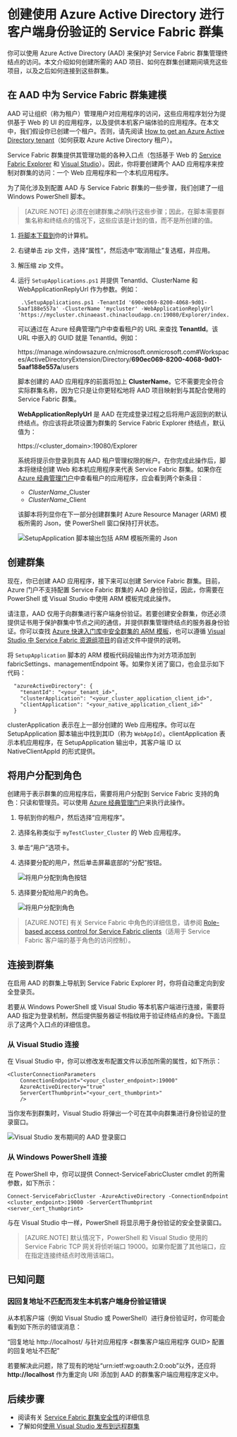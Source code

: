 
<properties
   pageTitle="Service Fabric 群集安全性：使用 Azure Active Directory 进行客户端身份验证 | Azure"
   description="本文介绍如何创建使用 Azure Active Directory (AAD) 进行客户端身份验证的 Service Fabric 群集"
   services="service-fabric"
   documentationCenter=".net"
   authors="seanmck"
   manager="timlt"
   editor=""/>

<tags
   ms.service="service-fabric"
   ms.date="06/13/2016"
   wacn.date="12/27/2016"/>

# 创建使用 Azure Active Directory 进行客户端身份验证的 Service Fabric 群集

你可以使用 Azure Active Directory (AAD) 来保护对 Service Fabric 群集管理终结点的访问。本文介绍如何创建所需的 AAD 项目、如何在群集创建期间填充这些项目，以及之后如何连接到这些群集。

## 在 AAD 中为 Service Fabric 群集建模

AAD 可让组织（称为租户）管理用户对应用程序的访问，这些应用程序划分为提供基于 Web 的 UI 的应用程序，以及提供本机客户端体验的应用程序。在本文中，我们假设你已创建一个租户。否则，请先阅读 [How to get an Azure Active Directory tenant](/documentation/articles/active-directory-howto-tenant/)（如何获取 Azure Active Directory 租户）。

Service Fabric 群集提供其管理功能的各种入口点（包括基于 Web 的 [Service Fabric Explorer](/documentation/articles/service-fabric-visualizing-your-cluster/) 和 [Visual Studio](/documentation/articles/service-fabric-manage-application-in-visual-studio/)）。因此，你将要创建两个 AAD 应用程序来控制对群集的访问：一个 Web 应用程序和一个本机应用程序。

为了简化涉及到配置 AAD 与 Service Fabric 群集的一些步骤，我们创建了一组 Windows PowerShell 脚本。

>[AZURE.NOTE] 必须在创建群集*之前*执行这些步骤；因此，在脚本需要群集名称和终结点的情况下，这些应该是计划的值，而不是所创建的值。

1. [将脚本下载到][sf-aad-ps-script-download]你的计算机。

2. 右键单击 zip 文件，选择“属性”，然后选中“取消阻止”复选框，并应用。

3. 解压缩 zip 文件。

4. 运行 `SetupApplications.ps1` 并提供 TenantId、ClusterName 和 WebApplicationReplyUrl 作为参数。例如：

    
    	.\SetupApplications.ps1 -TenantId '690ec069-8200-4068-9d01-5aaf188e557a' -ClusterName 'mycluster' -WebApplicationReplyUrl 'https://mycluster.chinaeast.chinacloudapp.cn:19080/Explorer/index.html'
    

    可以通过在 Azure 经典管理门户中查看租户的 URL 来查找 **TenantId**。该 URL 中嵌入的 GUID 就是 TenantId。例如：

    https://<i></i>manage.windowsazure.cn/microsoft.onmicrosoft.com#Workspaces/ActiveDirectoryExtension/Directory/**690ec069-8200-4068-9d01-5aaf188e557a**/users

    脚本创建的 AAD 应用程序的前面将加上 **ClusterName**。它不需要完全符合实际群集名称，因为它只是让你更轻松地将 AAD 项目映射到与其配合使用的 Service Fabric 群集。

    **WebApplicationReplyUrl** 是 AAD 在完成登录过程之后将用户返回到的默认终结点。你应该将此项设置为群集的 Service Fabric Explorer 终结点，默认值为：

    https://&lt;cluster_domain&gt;:19080/Explorer

    系统将提示你登录到具有 AAD 租户管理权限的帐户。在你完成此操作后，脚本将继续创建 Web 和本机应用程序来代表 Service Fabric 群集。如果你在 [Azure 经典管理门户][azure-management-portal]中查看租户的应用程序，应会看到两个新条目：

    - *ClusterName*\_Cluster
    - *ClusterName*\_Client

    该脚本将列显你在下一部分创建群集时 Azure Resource Manager (ARM) 模板所需的 Json，使 PowerShell 窗口保持打开状态。

    ![SetupApplication 脚本输出包括 ARM 模板所需的 Json][setupapp-script-output]

## 创建群集

现在，你已创建 AAD 应用程序，接下来可以创建 Service Fabric 群集。目前，Azure 门户不支持配置 Service Fabric 群集的 AAD 身份验证，因此，你需要在 PowerShell 或 Visual Studio 中使用 ARM 模板完成此操作。

请注意，AAD 仅用于向群集进行客户端身份验证。若要创建安全群集，你还必须提供证书用于保护群集中节点之间的通信，并提供群集管理终结点的服务器身份验证。你可以查找 [Azure 快速入门库中安全群集的 ARM 模板][secure-cluster-arm-template]，也可以遵循 [Visual Studio 中 Service Fabric 资源组项目](/documentation/articles/service-fabric-cluster-creation-via-visual-studio/)的自述文件中提供的说明。

将 `SetupApplication` 脚本的 ARM 模板代码段输出作为对方项添加到 fabricSettings、managementEndpoint 等。如果你关闭了窗口，也会显示如下代码：


	  "azureActiveDirectory": {
	    "tenantId": "<your_tenant_id>",
	    "clusterApplication": "<your_cluster_application_client_id>",
	    "clientApplication": "<your_native_application_client_id>"
	  }


clusterApplication 表示在上一部分创建的 Web 应用程序。你可以在 SetupApplication 脚本输出中找到其ID（称为 `WebAppId`）。clientApplication 表示本机应用程序，在 SetupApplication 输出中，其客户端 ID 以 NativeClientAppId 的形式提供。

## 将用户分配到角色

创建用于表示群集的应用程序后，需要将用户分配到 Service Fabric 支持的角色：只读和管理员。可以使用 [Azure 经典管理门户][azure-management-portal]来执行此操作。

1. 导航到你的租户，然后选择“应用程序”。
2. 选择名称类似于 `myTestCluster_Cluster` 的 Web 应用程序。
3. 单击“用户”选项卡。
4. 选择要分配的用户，然后单击屏幕底部的“分配”按钮。

    ![将用户分配到角色按钮][assign-users-to-roles-button]

5. 选择要分配给用户的角色。

    ![将用户分配到角色][assign-users-to-roles-dialog]

>[AZURE.NOTE] 有关 Service Fabric 中角色的详细信息，请参阅 [Role-based access control for Service Fabric clients](/documentation/articles/service-fabric-cluster-security-roles/)（适用于 Service Fabric 客户端的基于角色的访问控制）。

## 连接到群集

在启用 AAD 的群集上导航到 Service Fabric Explorer 时，你将自动重定向到安全登录页。

若要从 Windows PowerShell 或 Visual Studio 等本机客户端进行连接，需要将 AAD 指定为登录机制，然后提供服务器证书指纹用于验证终结点的身份。下面显示了这两个入口点的详细信息。

### 从 Visual Studio 连接

在 Visual Studio 中，你可以修改发布配置文件以添加所需的属性，如下所示：


	<ClusterConnectionParameters     
	    ConnectionEndpoint="<your_cluster_endpoint>:19000"  
	    AzureActiveDirectory="true"
	    ServerCertThumbprint="<your_cert_thumbprint>"
	    />


当你发布到群集时，Visual Studio 将弹出一个可在其中向群集进行身份验证的登录窗口。

![Visual Studio 发布期间的 AAD 登录窗口][vs-publish-aad-login]

### 从 Windows PowerShell 连接

在 PowerShell 中，你可以提供 Connect-ServiceFabricCluster cmdlet 的所需参数，如下所示：


	Connect-ServiceFabricCluster -AzureActiveDirectory -ConnectionEndpoint <cluster_endpoint>:19000 -ServerCertThumbprint <server_cert_thumbprint>


与在 Visual Studio 中一样，PowerShell 将显示用于身份验证的安全登录窗口。

>[AZURE.NOTE] 默认情况下，PowerShell 和 Visual Studio 使用的 Service Fabric TCP 网关将侦听端口 19000。如果你配置了其他端口，应在指定连接终结点时改用该端口。

## 已知问题

### 因回复地址不匹配而发生本机客户端身份验证错误

从本机客户端（例如 Visual Studio 或 PowerShell）进行身份验证时，你可能会看到如下所示的错误消息：

“回复地址 http://localhost/ 与针对应用程序 &lt;群集客户端应用程序 GUID&gt; 配置的回复地址不匹配”

若要解决此问题，除了现有的地址“urn:ietf:wg:oauth:2.0:oob”以外，还应将 **http://<i></i>localhost** 作为重定向 URI 添加到 AAD 的群集客户端应用程序定义中。

## 后续步骤

- 阅读有关 [Service Fabric 群集安全性](/documentation/articles/service-fabric-cluster-security/)的详细信息
- 了解如何[使用 Visual Studio 发布到远程群集](/documentation/articles/service-fabric-publish-app-remote-cluster/)

<!-- Links -->
[sf-aad-ps-script-download]: http://servicefabricsdkstorage.blob.core.windows.net/publicrelease/MicrosoftAzureServiceFabric-AADHelpers.zip
[secure-cluster-arm-template]: https://github.com/Azure/azure-quickstart-templates/tree/master/service-fabric-secure-cluster-5-node-1-nodetype
[aad-graph-api-docs]: https://msdn.microsoft.com/zh-cn/library/azure/ad/graph/api/api-catalog
[azure-management-portal]: https://manage.windowsazure.cn

<!-- Images -->
[assign-users-to-roles-button]: ./media/service-fabric-cluster-security-client-auth-with-aad/assign-users-to-roles-button.png
[assign-users-to-roles-dialog]: ./media/service-fabric-cluster-security-client-auth-with-aad/assign-users-to-roles.png
[setupapp-script-output]: ./media/service-fabric-cluster-security-client-auth-with-aad/setupapp-script-arm-json-output.png
[vs-publish-aad-login]: ./media/service-fabric-cluster-security-client-auth-with-aad/vs-login-prompt.png

<!---HONumber=Mooncake_0627_2016-->